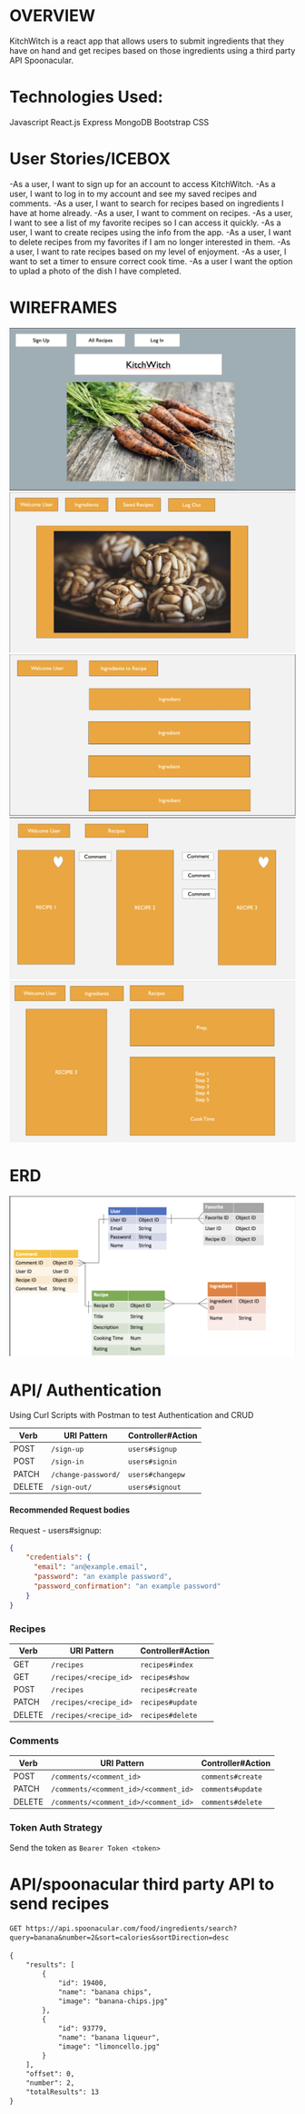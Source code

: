 # OVERVIEW
KitchWitch is a react app that allows users to submit ingredients that they have on hand and get recipes based on those ingredients using a third party API Spoonacular.

# Technologies Used:
Javascript 
React.js
Express
MongoDB
Bootstrap CSS

# User Stories/ICEBOX

-As a user, I want to sign up for an account to access KitchWitch.
-As a user, I want to log in to my account and see my saved recipes and comments.
-As a user, I want to search for recipes based on ingredients I have at home already.
-As a user, I want to comment on recipes.
-As a user, I want to see a list of my favorite recipes so I can access it quickly.
-As a user, I want to create recipes using the info from the app.
-As a user, I want to delete recipes from my favorites if I am no longer interested in them.
-As a user, I want to rate recipes based on my level of enjoyment.
-As a user, I want to set a timer to ensure correct cook time.
-As a user I want the option to uplad a photo of the dish I have completed.

# WIREFRAMES
![Wireframe 1](app/images/WF1.jpg)
![Wireframe 2](app/images/WF%202.jpg)
![Wireframe 3](app/images/WF3.jpg)
![Wireframe 4](app/images/WF4.jpg)
![Wireframe 5](app/images/WF5.jpg)


# ERD

![Alt text](app/images/KW%20ERD.jpg)

# API/ Authentication


Using Curl Scripts with Postman to test Authentication and CRUD

| Verb   | URI Pattern            | Controller#Action |
|--------|------------------------|-------------------|
| POST   | `/sign-up`             | `users#signup`    |
| POST   | `/sign-in`             | `users#signin`    |
| PATCH  | `/change-password/` | `users#changepw`  |
| DELETE | `/sign-out/`        | `users#signout`   |

#### Recommended Request bodies 

Request - users#signup:

```json
{
    "credentials": {
      "email": "an@example.email",
      "password": "an example password",
      "password_confirmation": "an example password"
    }
}
```
### Recipes

| Verb   | URI Pattern            | Controller#Action |
|--------|------------------------|-------------------|
| GET   | `/recipes`             | `recipes#index`    |
| GET   | `/recipes/<recipe_id>`    | `recipes#show`    |
| POST   | `/recipes`             | `recipes#create`    |
| PATCH  | `/recipes/<recipe_id>` | `recipes#update`  |
| DELETE | `/recipes/<recipe_id>`        | `recipes#delete`   |

### Comments

| Verb   | URI Pattern            | Controller#Action |
|--------|------------------------|-------------------|
| POST   | `/comments/<comment_id>`             | `comments#create`    |
| PATCH  | `/comments/<comment_id>/<comment_id>` | `comments#update`  |
| DELETE | `/comments/<comment_id>/<comment_id>`        | `comments#delete`   |


### Token Auth Strategy

Send the token as `Bearer Token <token>`



# API/spoonacular third party API to send recipes
``````
GET https://api.spoonacular.com/food/ingredients/search?query=banana&number=2&sort=calories&sortDirection=desc

{
    "results": [
        {
            "id": 19400,
            "name": "banana chips",
            "image": "banana-chips.jpg"
        },
        {
            "id": 93779,
            "name": "banana liqueur",
            "image": "limoncello.jpg"
        }
    ],
    "offset": 0,
    "number": 2,
    "totalResults": 13
}
